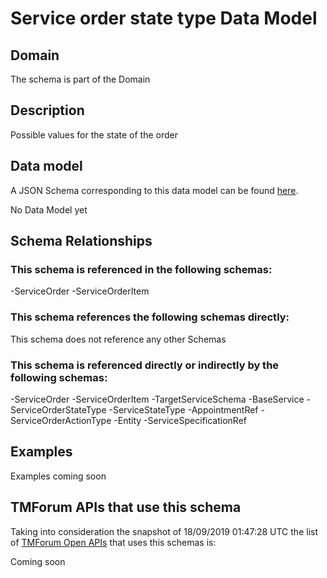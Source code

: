 # Service order state type Data Model

## Domain

The  schema is part of the  Domain

## Description

Possible values for the state of the order

## Data model

A JSON Schema corresponding to this data model can be found
[here](https://github.com/tmforum-rand/schemas/blob/master/Service/ServiceOrderStateType.schema.json).

No Data Model yet

## Schema Relationships

### This schema is referenced in the following schemas:

-ServiceOrder
-ServiceOrderItem

### This schema references the following schemas directly:

This schema does not reference any other Schemas

### This schema is referenced directly or indirectly by the following schemas:

-ServiceOrder
-ServiceOrderItem
-TargetServiceSchema
-BaseService
-ServiceOrderStateType
-ServiceStateType
-AppointmentRef
-ServiceOrderActionType
-Entity
-ServiceSpecificationRef



## Examples

Examples coming soon

## TMForum APIs that use this schema

Taking into consideration the snapshot of 18/09/2019 01:47:28 UTC the list of [TMForum Open APIs](https://www.tmforum.org/open-apis/) that uses this schemas is:

Coming soon